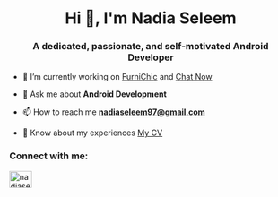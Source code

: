 <h1 align="center">Hi 👋, I'm Nadia Seleem</h1>
<h3 align="center">A dedicated, passionate, and self-motivated Android Developer</h3>

- 🔭 I’m currently working on [FurniChic](https://github.com/nadiaseleem/FurniChic) and [Chat Now](https://github.com/nadiaseleem/Chat-Now)

- 💬 Ask me about **Android Development**

- 📫 How to reach me **nadiaseleem97@gmail.com**

- 📄 Know about my experiences [My CV](https://drive.google.com/file/d/1as-6FNjNWwnxwglOT5F-7Gpp505MTILP/view?usp=drivesdk)

<h3 align="left">Connect with me:</h3>
<p align="left">
<a href="https://linkedin.com/in/nadiaseleem" target="blank"><img align="center" src="https://raw.githubusercontent.com/rahuldkjain/github-profile-readme-generator/master/src/images/icons/Social/linked-in-alt.svg" alt="nadiaseleem" height="30" width="40" /></a>
</p>

